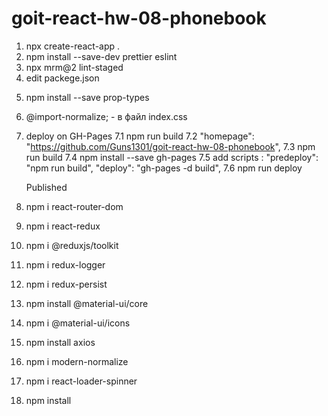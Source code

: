 # goit-react-hw-08-phonebook

1. npx create-react-app .
2. npm install --save-dev prettier eslint
3. npx mrm@2 lint-staged
4. edit packege.json

<!-- "lint-staged": {
   "*.{js,jsx}": "eslint --cache --fix",
   "*.{js,jsx,css,scss,md}": "prettier --write"
   } -->

5. npm install --save prop-types

6. @import-normalize; - в файл index.css

7. deploy on GH-Pages
   7.1 npm run build
   7.2 "homepage": "https://github.com/Guns1301/goit-react-hw-08-phonebook",
   7.3 npm run build
   7.4 npm install --save gh-pages
   7.5 add scripts :
   "predeploy": "npm run build",
   "deploy": "gh-pages -d build",
   7.6 npm run deploy

   Published

8. npm i react-router-dom
9. npm i react-redux
10. npm i @reduxjs/toolkit
11. npm i redux-logger
12. npm i redux-persist
13. npm install @material-ui/core
14. npm i @material-ui/icons
15. npm install axios
16. npm i modern-normalize
17. npm i react-loader-spinner
18. npm install
